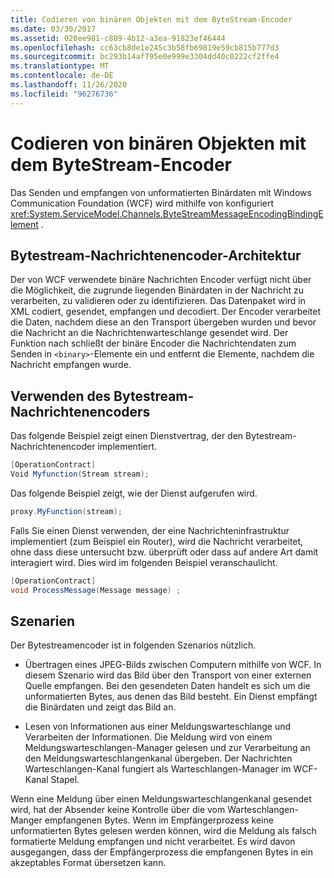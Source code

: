 ```yaml
---
title: Codieren von binären Objekten mit dem ByteStream-Encoder
ms.date: 03/30/2017
ms.assetid: 020ee981-c889-4b12-a3ea-91823ef46444
ms.openlocfilehash: cc63cb8de1e245c3b58fb69819e59cb815b777d3
ms.sourcegitcommit: bc293b14af795e0e999e3304dd40c0222cf2ffe4
ms.translationtype: MT
ms.contentlocale: de-DE
ms.lasthandoff: 11/26/2020
ms.locfileid: "96276736"
---
```

# <a name="encoding-binary-objects-with-bytestream-encoder"></a>Codieren von binären Objekten mit dem ByteStream-Encoder

Das Senden und empfangen von unformatierten Binärdaten mit Windows Communication Foundation (WCF) wird mithilfe von konfiguriert <xref:System.ServiceModel.Channels.ByteStreamMessageEncodingBindingElement> .  
  
## <a name="byte-stream-message-encoder-architecture"></a>Bytestream-Nachrichtenencoder-Architektur  

 Der von WCF verwendete binäre Nachrichten Encoder verfügt nicht über die Möglichkeit, die zugrunde liegenden Binärdaten in der Nachricht zu verarbeiten, zu validieren oder zu identifizieren. Das Datenpaket wird in XML codiert, gesendet, empfangen und decodiert. Der Encoder verarbeitet die Daten, nachdem diese an den Transport übergeben wurden und bevor die Nachricht an die Nachrichtenwarteschlange gesendet wird. Der Funktion nach schließt der binäre Encoder die Nachrichtendaten zum Senden in `<binary>`-Elemente ein und entfernt die Elemente, nachdem die Nachricht empfangen wurde.  
  
## <a name="using-the-byte-stream-message-encoder"></a>Verwenden des Bytestream-Nachrichtenencoders  

 Das folgende Beispiel zeigt einen Dienstvertrag, der den Bytestream-Nachrichtenencoder implementiert.  
  
```csharp  
[OperationContract]  
Void Myfunction(Stream stream);  
```  
  
 Das folgende Beispiel zeigt, wie der Dienst aufgerufen wird.  
  
```csharp  
proxy.MyFunction(stream);  
```  
  
 Falls Sie einen Dienst verwenden, der eine Nachrichteninfrastruktur implementiert (zum Beispiel ein Router), wird die Nachricht verarbeitet, ohne dass diese untersucht bzw. überprüft oder dass auf andere Art damit interagiert wird. Dies wird im folgenden Beispiel veranschaulicht.  
  
```csharp  
[OperationContract]  
void ProcessMessage(Message message) ;  
```  
  
## <a name="scenarios"></a>Szenarien  

 Der Bytestreamencoder ist in folgenden Szenarios nützlich.  
  
- Übertragen eines JPEG-Bilds zwischen Computern mithilfe von WCF. In diesem Szenario wird das Bild über den Transport von einer externen Quelle empfangen. Bei den gesendeten Daten handelt es sich um die unformatierten Bytes, aus denen das Bild besteht. Ein Dienst empfängt die Binärdaten und zeigt das Bild an.  
  
- Lesen von Informationen aus einer Meldungswarteschlange und Verarbeiten der Informationen. Die Meldung wird von einem Meldungswarteschlangen-Manager gelesen und zur Verarbeitung an den Meldungswarteschlangenkanal übergeben. Der Nachrichten Warteschlangen-Kanal fungiert als Warteschlangen-Manager im WCF-Kanal Stapel.  
  
 Wenn eine Meldung über einen Meldungswarteschlangenkanal gesendet wird, hat der Absender keine Kontrolle über die vom Warteschlangen-Manger empfangenen Bytes. Wenn im Empfängerprozess keine unformatierten Bytes gelesen werden können, wird die Meldung als falsch formatierte Meldung empfangen und nicht verarbeitet. Es wird davon ausgegangen, dass der Empfängerprozess die empfangenen Bytes in ein akzeptables Format übersetzen kann.
